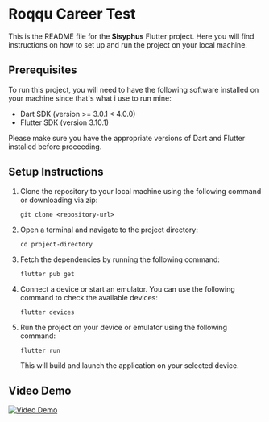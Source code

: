 # Roqqu Career Test

This is the README file for the **Sisyphus** Flutter project. Here you will find instructions on how to set up and run the project on your local machine.

## Prerequisites

To run this project, you will need to have the following software installed on your machine since that's what i use to run mine:

- Dart SDK (version >= 3.0.1 < 4.0.0)
- Flutter SDK (version 3.10.1)

Please make sure you have the appropriate versions of Dart and Flutter installed before proceeding.

## Setup Instructions

1. Clone the repository to your local machine using the following command or downloading via zip:

   ```
   git clone <repository-url>
   ```

2. Open a terminal and navigate to the project directory:

   ```
   cd project-directory
   ```

3. Fetch the dependencies by running the following command:

   ```
   flutter pub get
   ```

4. Connect a device or start an emulator. You can use the following command to check the available devices:

   ```
   flutter devices
   ```

5. Run the project on your device or emulator using the following command:

   ```
   flutter run
   ```

   This will build and launch the application on your selected device.

## Video Demo

[![Video Demo](https://i9.ytimg.com/vi_webp/lr4EC0G3IRI/mq2.webp?sqp=CITN_qMG-oaymwEmCMACELQB8quKqQMa8AEB-AG-BIACgAqKAgwIABABGEsgXyhlMA8=&rs=AOn4CLDg9VKS7W9OMmf_IdOqzxKB8W98JA)](https://youtu.be/lr4EC0G3IRI)
